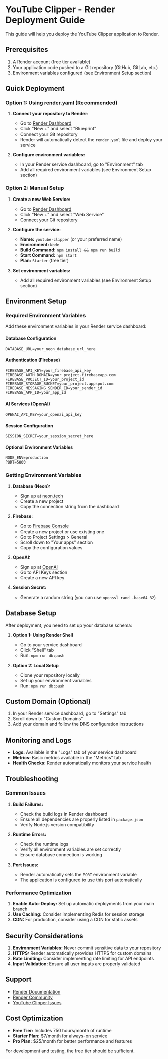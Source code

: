 # YouTube Clipper - Render Deployment Guide

This guide will help you deploy the YouTube Clipper application to Render.

## Prerequisites

1. A Render account (free tier available)
2. Your application code pushed to a Git repository (GitHub, GitLab, etc.)
3. Environment variables configured (see Environment Setup section)

## Quick Deployment

### Option 1: Using render.yaml (Recommended)

1. **Connect your repository to Render:**
   - Go to [Render Dashboard](https://dashboard.render.com)
   - Click "New +" and select "Blueprint"
   - Connect your Git repository
   - Render will automatically detect the `render.yaml` file and deploy your service

2. **Configure environment variables:**
   - In your Render service dashboard, go to "Environment" tab
   - Add all required environment variables (see Environment Setup section)

### Option 2: Manual Setup

1. **Create a new Web Service:**
   - Go to [Render Dashboard](https://dashboard.render.com)
   - Click "New +" and select "Web Service"
   - Connect your Git repository

2. **Configure the service:**
   - **Name:** `youtube-clipper` (or your preferred name)
   - **Environment:** `Node`
   - **Build Command:** `npm install && npm run build`
   - **Start Command:** `npm start`
   - **Plan:** `Starter` (free tier)

3. **Set environment variables:**
   - Add all required environment variables (see Environment Setup section)

## Environment Setup

### Required Environment Variables

Add these environment variables in your Render service dashboard:

#### Database Configuration
```
DATABASE_URL=your_neon_database_url_here
```

#### Authentication (Firebase)
```
FIREBASE_API_KEY=your_firebase_api_key
FIREBASE_AUTH_DOMAIN=your_project.firebaseapp.com
FIREBASE_PROJECT_ID=your_project_id
FIREBASE_STORAGE_BUCKET=your_project.appspot.com
FIREBASE_MESSAGING_SENDER_ID=your_sender_id
FIREBASE_APP_ID=your_app_id
```

#### AI Services (OpenAI)
```
OPENAI_API_KEY=your_openai_api_key
```

#### Session Configuration
```
SESSION_SECRET=your_session_secret_here
```

#### Optional Environment Variables
```
NODE_ENV=production
PORT=5000
```

### Getting Environment Variables

1. **Database (Neon):**
   - Sign up at [neon.tech](https://neon.tech)
   - Create a new project
   - Copy the connection string from the dashboard

2. **Firebase:**
   - Go to [Firebase Console](https://console.firebase.google.com)
   - Create a new project or use existing one
   - Go to Project Settings > General
   - Scroll down to "Your apps" section
   - Copy the configuration values

3. **OpenAI:**
   - Sign up at [OpenAI](https://platform.openai.com)
   - Go to API Keys section
   - Create a new API key

4. **Session Secret:**
   - Generate a random string (you can use `openssl rand -base64 32`)

## Database Setup

After deployment, you need to set up your database schema:

1. **Option 1: Using Render Shell**
   - Go to your service dashboard
   - Click "Shell" tab
   - Run: `npm run db:push`

2. **Option 2: Local Setup**
   - Clone your repository locally
   - Set up your environment variables
   - Run: `npm run db:push`

## Custom Domain (Optional)

1. In your Render service dashboard, go to "Settings" tab
2. Scroll down to "Custom Domains"
3. Add your domain and follow the DNS configuration instructions

## Monitoring and Logs

- **Logs:** Available in the "Logs" tab of your service dashboard
- **Metrics:** Basic metrics available in the "Metrics" tab
- **Health Checks:** Render automatically monitors your service health

## Troubleshooting

### Common Issues

1. **Build Failures:**
   - Check the build logs in Render dashboard
   - Ensure all dependencies are properly listed in `package.json`
   - Verify Node.js version compatibility

2. **Runtime Errors:**
   - Check the runtime logs
   - Verify all environment variables are set correctly
   - Ensure database connection is working

3. **Port Issues:**
   - Render automatically sets the `PORT` environment variable
   - The application is configured to use this port automatically

### Performance Optimization

1. **Enable Auto-Deploy:** Set up automatic deployments from your main branch
2. **Use Caching:** Consider implementing Redis for session storage
3. **CDN:** For production, consider using a CDN for static assets

## Security Considerations

1. **Environment Variables:** Never commit sensitive data to your repository
2. **HTTPS:** Render automatically provides HTTPS for custom domains
3. **Rate Limiting:** Consider implementing rate limiting for API endpoints
4. **Input Validation:** Ensure all user inputs are properly validated

## Support

- [Render Documentation](https://render.com/docs)
- [Render Community](https://community.render.com)
- [YouTube Clipper Issues](https://github.com/your-repo/issues)

## Cost Optimization

- **Free Tier:** Includes 750 hours/month of runtime
- **Starter Plan:** $7/month for always-on service
- **Pro Plan:** $25/month for better performance and features

For development and testing, the free tier should be sufficient. 